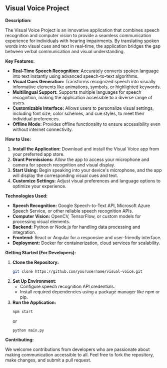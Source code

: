 ## **Visual Voice Project**

**Description:**

The Visual Voice Project is an innovative application that combines speech recognition and computer vision to provide a seamless communication experience for individuals with hearing impairments. By translating spoken words into visual cues and text in real-time, the application bridges the gap between verbal communication and visual understanding.

**Key Features:**

* **Real-Time Speech Recognition:** Accurately converts spoken language into text instantly using advanced speech-to-text algorithms.
* **Visual Cues Generation:** Transforms recognized speech into visually informative elements like animations, symbols, or highlighted keywords.
* **Multilingual Support:** Supports multiple languages for speech recognition, making the application accessible to a diverse range of users.
* **Customizable Interface:** Allows users to personalize visual settings, including font size, color schemes, and cue styles, to meet their individual preferences.
* **Offline Mode:** Provides offline functionality to ensure accessibility even without internet connectivity.

**How to Use:**

1. **Install the Application:** Download and install the Visual Voice app from your preferred app store.
2. **Grant Permissions:** Allow the app to access your microphone and camera for speech recognition and visual display.
3. **Start Using:** Begin speaking into your device's microphone, and the app will display the corresponding visual cues and text.
4. **Customize Settings:** Adjust visual preferences and language options to optimize your experience.

**Technologies Used:**

* **Speech Recognition:** Google Speech-to-Text API, Microsoft Azure Speech Service, or other reliable speech recognition APIs.
* **Computer Vision:** OpenCV, TensorFlow, or custom models for processing visual elements.
* **Backend:** Python or Node.js for handling data processing and integration.
* **Frontend:** React or Angular for a responsive and user-friendly interface.
* **Deployment:** Docker for containerization, cloud services for scalability.

**Getting Started (For Developers):**

1. **Clone the Repository:**
   ```bash
   git clone https://github.com/yourusername/visual-voice.git
   ```
2. **Set Up Environment:**
   * Configure speech recognition API credentials.
   * Install required dependencies using a package manager like npm or pip.
3. **Run the Application:**
   ```bash
   npm start
   ```
   or
   ```bash
   python main.py
   ```

**Contributing:**

We welcome contributions from developers who are passionate about making communication accessible to all. Feel free to fork the repository, make changes, and submit a pull request.
